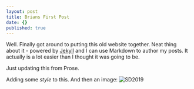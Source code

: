 ```yaml
---
layout: post
title: Brians First Post
date: {}
published: true
---
```


Well. Finally got around to putting this old website together. Neat thing about it - powered by [Jekyll](http://jekyllrb.com) and I can use Markdown to author my posts. It actually is a lot easier than I thought it was going to be.

Just updating this from Prose.

Adding some _style_ to this.  And then an image: ![SD2019]({{site.baseurl}}/SophomoreDay_LOGO.png)
